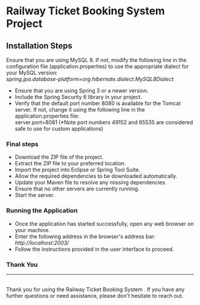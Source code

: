 
# Railway Ticket Booking System Project
## Installation Steps 



Ensure that you are using MySQL 8. If not, modify the following line in the configuration file (application.properties) to use the appropriate dialect for your   MySQL version: <br>
  *spring.jpa.database-platform=org.hibernate.dialect.MySQL8Dialect*


* Ensure that you are using Spring 3 or a newer version.
* Include the Spring Security 6 library in your project.
* Verify that the default port number 8080 is available for the Tomcat server. If not, change it using the following line in the application.properties file: <br>
  server.port=8081
            (*Note  port numbers 49152 and 65535 are considered safe to use for custom applications)
 

### Final steps

* Download the ZIP file of the project.
* Extract the ZIP file to your preferred location.
* Import the project into Eclipse or Spring Tool Suite.
* Allow the required dependencies to be downloaded automatically.
* Update your Maven file to resolve any missing dependencies.
* Ensure that no other servers are currently running.
* Start the server.

### Running the Application

* Once the application has started successfully, open any web browser on your machine.
* Enter the following address in the browser's address bar: *http://localhost:2003/*
* Follow the instructions provided in the user interface to proceed.


### Thank You
<hr>
<br>
Thank you for using the Railway Ticket Booking System . If you have any further questions or need assistance, please don't hesitate to reach out.
